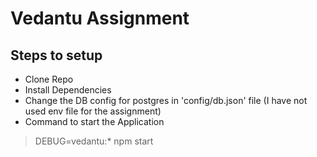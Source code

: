 # Vedantu Assignment

## Steps to setup
- Clone Repo
- Install Dependencies
- Change the DB config for postgres in 'config/db.json' file (I have not used env file for the assignment)
- Command to start the Application
> DEBUG=vedantu:* npm start   





